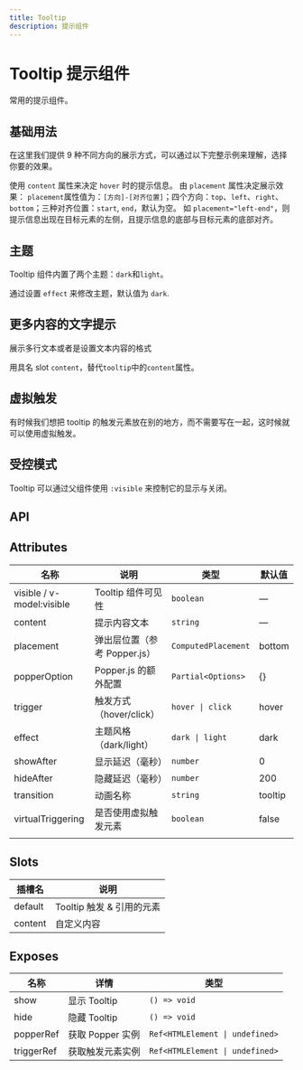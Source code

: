 ```yaml
---
title: Tooltip
description: 提示组件
---
```


# Tooltip 提示组件

常用的提示组件。

## 基础用法

在这里我们提供 9 种不同方向的展示方式，可以通过以下完整示例来理解，选择你要的效果。

使用 `content` 属性来决定 `hover` 时的提示信息。 由 `placement` 属性决定展示效果： `placement`属性值为：`[方向]-[对齐位置]`；四个方向：`top`、`left`、`right`、`bottom`；三种对齐位置：`start`, `end`，默认为空。 如 `placement="left-end"`，则提示信息出现在目标元素的左侧，且提示信息的底部与目标元素的底部对齐。
<preview path="../common/Tooltip/TooltipBase.vue"></preview>

## 主题

Tooltip 组件内置了两个主题：`dark`和`light`。

通过设置 `effect` 来修改主题，默认值为 `dark`.
<preview path="../common/Tooltip/TooltipEffect.vue"></preview>

## 更多内容的文字提示

展示多行文本或者是设置文本内容的格式

用具名 slot `content`，替代`tooltip`中的`content`属性。
<preview path="../common/Tooltip/TooltipContent.vue"></preview>

## 虚拟触发

有时候我们想把 tooltip 的触发元素放在别的地方，而不需要写在一起，这时候就可以使用虚拟触发。
<preview path="../common/Tooltip/TooltipVirtual.vue"></preview>

## 受控模式

Tooltip 可以通过父组件使用 `:visible` 来控制它的显示与关闭。

<preview path="../common/Tooltip/TooltipControlled.vue"></preview>

## API

## Attributes

| 名称                      | 说明                         | 类型                | 默认值  |
| ------------------------- | ---------------------------- | ------------------- | ------- |
| visible / v-model:visible | Tooltip 组件可见性           | `boolean`           | —       |
| content                   | 提示内容文本                 | `string`            | —       |
| placement                 | 弹出层位置（参考 Popper.js） | `ComputedPlacement` | bottom  |
| popperOption              | Popper.js 的额外配置         | `Partial<Options>`  | {}      |
| trigger                   | 触发方式（hover/click）      | `hover \| click`    | hover   |
| effect                    | 主题风格（dark/light）       | `dark \| light`     | dark    |
| showAfter                 | 显示延迟（毫秒）             | `number`            | 0       |
| hideAfter                 | 隐藏延迟（毫秒）             | `number`            | 200     |
| transition                | 动画名称                     | `string`            | tooltip |
| virtualTriggering         | 是否使用虚拟触发元素         | `boolean`           | false   |
|                           |                              |                     |         |

## Slots

| 插槽名  | 说明                      |
| ------- | ------------------------- |
| default | Tooltip 触发 & 引用的元素 |
| content | 自定义内容                |

## Exposes

| 名称       | 详情             | 类型                            |
| ---------- | ---------------- | ------------------------------- |
| show       | 显示 Tooltip     | `() => void`                    |
| hide       | 隐藏 Tooltip     | `() => void`                    |
| popperRef  | 获取 Popper 实例 | `Ref<HTMLElement \| undefined>` |
| triggerRef | 获取触发元素实例 | `Ref<HTMLElement \| undefined>` |
